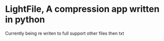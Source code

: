 
# LightFile, A compression app written in python

Currently being re writen to full support other files then txt
